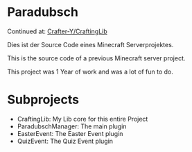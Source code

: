 Paradubsch
=========
Continued at: [Crafter-Y/CraftingLib](https://github.com/Crafter-Y/CraftingLib)

Dies ist der Source Code eines Minecraft Serverprojektes.

This is the source code of a previous Minecraft server project.

This project was 1 Year of work and was a lot of fun to do.

# Subprojects
- CraftingLib: My Lib core for this entire Project
- ParadubschManager: The main plugin
- EasterEvent: The Easter Event plugin
- QuizEvent: The Quiz Event plugin
